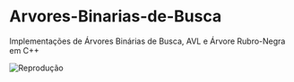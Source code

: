 # Arvores-Binarias-de-Busca
Implementações de Árvores Binárias de Busca, AVL e Árvore Rubro-Negra em C++

![Reprodução](https://s10.postimg.org/tzdpmkvp5/Captura_de_tela_2016_10_13_23_38_35.png)

